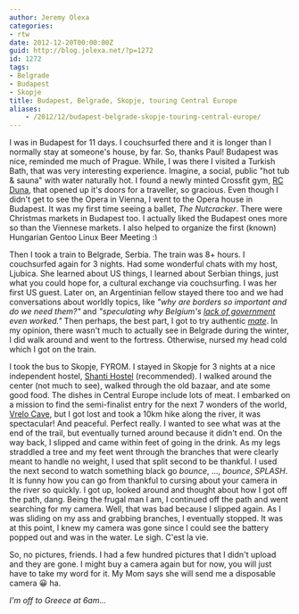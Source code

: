 ```yaml
---
author: Jeremy Olexa
categories:
- rtw
date: 2012-12-20T00:00:00Z
guid: http://blog.jolexa.net/?p=1272
id: 1272
tags:
- Belgrade
- Budapest
- Skopje
title: Budapest, Belgrade, Skopje, touring Central Europe
aliases:
    - /2012/12/budapest-belgrade-skopje-touring-central-europe/
---
```


I was in Budapest for 11 days. I couchsurfed there and it is longer than I normally stay at someone's house, by far. So, thanks Paul! Budapest was nice, reminded me much of Prague. While, I was there I visited a Turkish Bath, that was very interesting experience. Imagine, a social, public "hot tub & sauna" with water naturally hot. I found a newly minted Crossfit gym, [RC Duna][1], that opened up it's doors for a traveller, so gracious. Even though I didn't get to see the Opera in Vienna, I went to the Opera house in Budapest. It was my first time seeing a ballet, *The Nutcracker*. There were Christmas markets in Budapest too. I actually liked the Budapest ones more so than the Viennese markets. I also helped to organize the first (known) Hungarian Gentoo Linux Beer Meeting <img src="http://blog.jolexa.net/wp-includes/images/smilies/simple-smile.png" alt=":)" class="wp-smiley" style="height: 1em; max-height: 1em;" />

Then I took a train to Belgrade, Serbia. The train was 8+ hours. I couchsurfed again for 3 nights. Had some wonderful chats with my host, Ljubica. She learned about US things, I learned about Serbian things, just what you could hope for, a cultural exchange via couchsurfing. I was her first US guest. Later on, an Argentinian fellow stayed there too and we had conversations about worldly topics, like *"why are borders so important and do we need them?"* and *"speculating why Belgium's [lack of government][2] even worked."* Then perhaps, the best part, I got to try authentic [*mate*][3]. In my opinion, there wasn't much to actually see in Belgrade during the winter, I did walk around and went to the fortress. Otherwise, nursed my head cold which I got on the train.

I took the bus to Skopje, FYROM. I stayed in Skopje for 3 nights at a nice independent hostel, [Shanti Hostel][4] (recommended). I walked around the center (not much to see), walked through the old bazaar, and ate some good food. The dishes in Central Europe include lots of meat. I embarked on a mission to find the semi-finalist entry for the next 7 wonders of the world, [Vrelo Cave][5], but I got lost and took a 10km hike along the river, it was spectacular! And peaceful. Perfect really. I wanted to see what was at the end of the trail, but eventually turned around because it didn't end. On the way back, I slipped and came within feet of going in the drink. As my legs straddled a tree and my feet went through the branches that were clearly meant to handle no weight, I used that split second to be thankful. I used the next second to watch something black go *bounce*, ..., *bounce*, *SPLASH*. It is funny how you can go from thankful to cursing about your camera in the river so quickly. I got up, looked around and thought about how I got off the path, dang. Being the frugal man I am, I continued off the path and went searching for my camera. Well, that was bad because I slipped again. As I was sliding on my ass and grabbing branches, I eventually stopped. It was at this point, I knew my camera was gone since I could see the battery popped out and was in the water. Le sigh. C'est la vie.

So, no pictures, friends. I had a few hundred pictures that I didn't upload and they are gone. I might buy a camera again but for now, you will just have to take my word for it. My Mom says she will send me a disposable camera 😀 ha.

*I'm off to Greece at 6am...*

 [1]: http://www.facebook.com/RcDunaBootcamp
 [2]: http://en.wikipedia.org/wiki/2010%E2%80%932011_Belgian_government_formation
 [3]: http://en.wikipedia.org/wiki/Mate_(beverage)
 [4]: http://www.shantihostel.com/
 [5]: http://nature.new7wonders.com/archives/reservelist/vrelo-cave